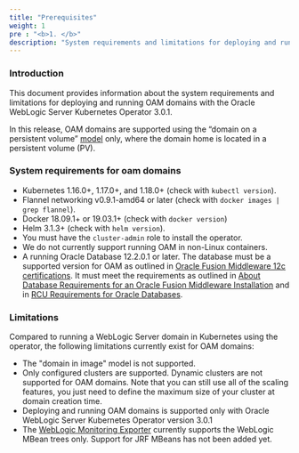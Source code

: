 ```yaml
---
title: "Prerequisites"
weight: 1
pre : "<b>1. </b>"
description: "System requirements and limitations for deploying and running an OAM domain home"
---
```


### Introduction

This document provides information about the system requirements and limitations for deploying and running OAM domains with the Oracle WebLogic Server Kubernetes Operator 3.0.1.

In this release, OAM domains are supported using the “domain on a persistent volume”
[model](https://oracle.github.io/weblogic-kubernetes-operator/userguide/managing-domains/choosing-a-model/) only, where the domain home is located in a persistent volume (PV).

### System requirements for oam domains


* Kubernetes 1.16.0+, 1.17.0+, and 1.18.0+ (check with `kubectl version`).
* Flannel networking v0.9.1-amd64 or later (check with `docker images | grep flannel`).
* Docker 18.09.1+ or 19.03.1+ (check with `docker version`)
* Helm 3.1.3+ (check with `helm version`).
* You must have the `cluster-admin` role to install the operator.
* We do not currently support running OAM in non-Linux containers.
* A running Oracle Database 12.2.0.1 or later. The database must be a supported version for OAM as outlined in [Oracle Fusion Middleware 12c certifications](https://www.oracle.com/technetwork/middleware/fmw-122140-certmatrix-5763476.xlsx). It must meet the requirements as outlined in [About Database Requirements for an Oracle Fusion Middleware Installation](http://www.oracle.com/pls/topic/lookup?ctx=fmw122140&id=GUID-4D3068C8-6686-490A-9C3C-E6D2A435F20A) and in [RCU Requirements for Oracle Databases](http://www.oracle.com/pls/topic/lookup?ctx=fmw122140&id=GUID-35B584F3-6F42-4CA5-9BBB-116E447DAB83).

### Limitations

Compared to running a WebLogic Server domain in Kubernetes using the operator, the
following limitations currently exist for OAM domains:

* The "domain in image" model is not supported.
* Only configured clusters are supported.  Dynamic clusters are not supported for
  OAM domains.  Note that you can still use all of the scaling features,
  you just need to define the maximum size of your cluster at domain creation time.
* Deploying and running OAM domains is supported only with Oracle WebLogic Server Kubernetes Operator version 3.0.1
* The [WebLogic Monitoring Exporter](https://github.com/oracle/weblogic-monitoring-exporter)
  currently supports the WebLogic MBean trees only.  Support for JRF MBeans has not
  been added yet.


